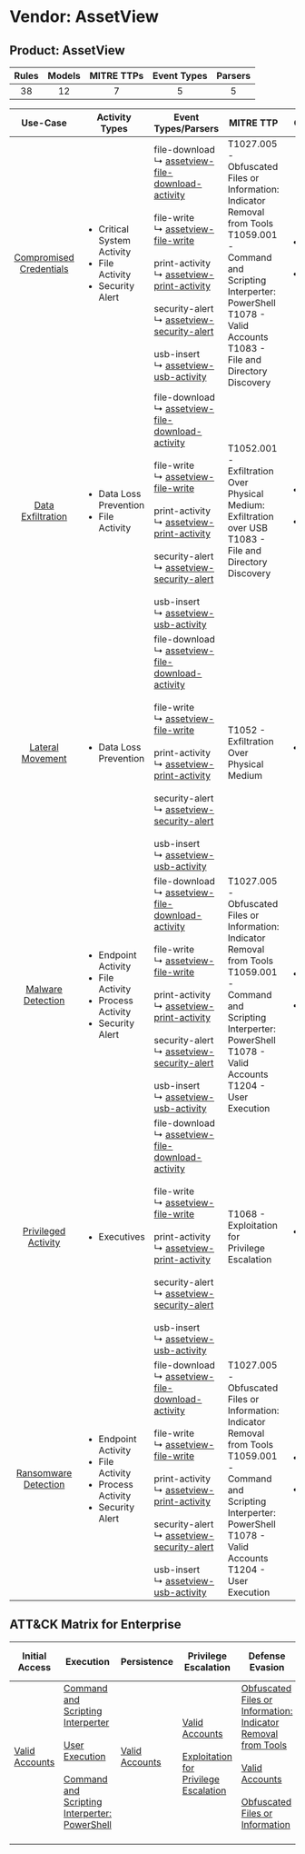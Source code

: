 Vendor: AssetView
=================
Product: AssetView
------------------
| Rules | Models | MITRE TTPs | Event Types | Parsers |
|:-----:|:------:|:----------:|:-----------:|:-------:|
|  38   |   12   |     7      |      5      |    5    |

|                                  Use-Case                                  | Activity Types                                                                                            | Event Types/Parsers                                                                                                                                                                                                                                                                                                                                                                                                                                                                                                                            | MITRE TTP                                                                                                                                                                                                    | Content                                                                                                                 |
|:--------------------------------------------------------------------------:| --------------------------------------------------------------------------------------------------------- | ---------------------------------------------------------------------------------------------------------------------------------------------------------------------------------------------------------------------------------------------------------------------------------------------------------------------------------------------------------------------------------------------------------------------------------------------------------------------------------------------------------------------------------------------- | ------------------------------------------------------------------------------------------------------------------------------------------------------------------------------------------------------------ | ----------------------------------------------------------------------------------------------------------------------- |
| [Compromised Credentials](../../../UseCases/uc_compromised_credentials.md) | <ul><li>Critical System Activity</li><li>File Activity</li><li>Security Alert</li></ul>                   |  file-download<br> ↳ [assetview-file-download-activity](Parsers/parserContent_assetview-file-download-activity.md)<br><br> file-write<br> ↳ [assetview-file-write](Parsers/parserContent_assetview-file-write.md)<br><br> print-activity<br> ↳ [assetview-print-activity](Parsers/parserContent_assetview-print-activity.md)<br><br> security-alert<br> ↳ [assetview-security-alert](Parsers/parserContent_assetview-security-alert.md)<br><br> usb-insert<br> ↳ [assetview-usb-activity](Parsers/parserContent_assetview-usb-activity.md)<br> | T1027.005 - Obfuscated Files or Information: Indicator Removal from Tools<br>T1059.001 - Command and Scripting Interperter: PowerShell<br>T1078 - Valid Accounts<br>T1083 - File and Directory Discovery<br> | [<ul><li>20 Rules</li></ul><ul><li>6 Models</li></ul>](Rules_Models/r_m_assetview_assetview_Compromised_Credentials.md) |
|       [Data Exfiltration](../../../UseCases/uc_data_exfiltration.md)       | <ul><li>Data Loss Prevention</li><li>File Activity</li></ul>                                              |  file-download<br> ↳ [assetview-file-download-activity](Parsers/parserContent_assetview-file-download-activity.md)<br><br> file-write<br> ↳ [assetview-file-write](Parsers/parserContent_assetview-file-write.md)<br><br> print-activity<br> ↳ [assetview-print-activity](Parsers/parserContent_assetview-print-activity.md)<br><br> security-alert<br> ↳ [assetview-security-alert](Parsers/parserContent_assetview-security-alert.md)<br><br> usb-insert<br> ↳ [assetview-usb-activity](Parsers/parserContent_assetview-usb-activity.md)<br> | T1052.001 - Exfiltration Over Physical Medium: Exfiltration over USB<br>T1083 - File and Directory Discovery<br>                                                                                             | [<ul><li>9 Rules</li></ul><ul><li>6 Models</li></ul>](Rules_Models/r_m_assetview_assetview_Data_Exfiltration.md)        |
|        [Lateral Movement](../../../UseCases/uc_lateral_movement.md)        | <ul><li>Data Loss Prevention</li></ul>                                                                    |  file-download<br> ↳ [assetview-file-download-activity](Parsers/parserContent_assetview-file-download-activity.md)<br><br> file-write<br> ↳ [assetview-file-write](Parsers/parserContent_assetview-file-write.md)<br><br> print-activity<br> ↳ [assetview-print-activity](Parsers/parserContent_assetview-print-activity.md)<br><br> security-alert<br> ↳ [assetview-security-alert](Parsers/parserContent_assetview-security-alert.md)<br><br> usb-insert<br> ↳ [assetview-usb-activity](Parsers/parserContent_assetview-usb-activity.md)<br> | T1052 - Exfiltration Over Physical Medium<br>                                                                                                                                                                | [<ul><li>1 Rules</li></ul>](Rules_Models/r_m_assetview_assetview_Lateral_Movement.md)                                   |
|       [Malware Detection](../../../UseCases/uc_malware_detection.md)       | <ul><li>Endpoint Activity</li><li>File Activity</li><li>Process Activity</li><li>Security Alert</li></ul> |  file-download<br> ↳ [assetview-file-download-activity](Parsers/parserContent_assetview-file-download-activity.md)<br><br> file-write<br> ↳ [assetview-file-write](Parsers/parserContent_assetview-file-write.md)<br><br> print-activity<br> ↳ [assetview-print-activity](Parsers/parserContent_assetview-print-activity.md)<br><br> security-alert<br> ↳ [assetview-security-alert](Parsers/parserContent_assetview-security-alert.md)<br><br> usb-insert<br> ↳ [assetview-usb-activity](Parsers/parserContent_assetview-usb-activity.md)<br> | T1027.005 - Obfuscated Files or Information: Indicator Removal from Tools<br>T1059.001 - Command and Scripting Interperter: PowerShell<br>T1078 - Valid Accounts<br>T1204 - User Execution<br>               | [<ul><li>12 Rules</li></ul><ul><li>4 Models</li></ul>](Rules_Models/r_m_assetview_assetview_Malware_Detection.md)       |
|     [Privileged Activity](../../../UseCases/uc_privileged_activity.md)     | <ul><li>Executives</li></ul>                                                                              |  file-download<br> ↳ [assetview-file-download-activity](Parsers/parserContent_assetview-file-download-activity.md)<br><br> file-write<br> ↳ [assetview-file-write](Parsers/parserContent_assetview-file-write.md)<br><br> print-activity<br> ↳ [assetview-print-activity](Parsers/parserContent_assetview-print-activity.md)<br><br> security-alert<br> ↳ [assetview-security-alert](Parsers/parserContent_assetview-security-alert.md)<br><br> usb-insert<br> ↳ [assetview-usb-activity](Parsers/parserContent_assetview-usb-activity.md)<br> | T1068 - Exploitation for Privilege Escalation<br>                                                                                                                                                            | [<ul><li>1 Rules</li></ul>](Rules_Models/r_m_assetview_assetview_Privileged_Activity.md)                                |
|    [Ransomware Detection](../../../UseCases/uc_ransomware_detection.md)    | <ul><li>Endpoint Activity</li><li>File Activity</li><li>Process Activity</li><li>Security Alert</li></ul> |  file-download<br> ↳ [assetview-file-download-activity](Parsers/parserContent_assetview-file-download-activity.md)<br><br> file-write<br> ↳ [assetview-file-write](Parsers/parserContent_assetview-file-write.md)<br><br> print-activity<br> ↳ [assetview-print-activity](Parsers/parserContent_assetview-print-activity.md)<br><br> security-alert<br> ↳ [assetview-security-alert](Parsers/parserContent_assetview-security-alert.md)<br><br> usb-insert<br> ↳ [assetview-usb-activity](Parsers/parserContent_assetview-usb-activity.md)<br> | T1027.005 - Obfuscated Files or Information: Indicator Removal from Tools<br>T1059.001 - Command and Scripting Interperter: PowerShell<br>T1078 - Valid Accounts<br>T1204 - User Execution<br>               | [<ul><li>12 Rules</li></ul><ul><li>4 Models</li></ul>](Rules_Models/r_m_assetview_assetview_Ransomware_Detection.md)    |

ATT&CK Matrix for Enterprise
----------------------------
| Initial Access                                                      | Execution                                                                                                                                                                                                                                                       | Persistence                                                         | Privilege Escalation                                                                                                                                          | Defense Evasion                                                                                                                                                                                                                                                               | Credential Access | Discovery                                                                         | Lateral Movement | Collection | Command and Control | Exfiltration                                                                                                                                                                                            | Impact |
| ------------------------------------------------------------------- | --------------------------------------------------------------------------------------------------------------------------------------------------------------------------------------------------------------------------------------------------------------- | ------------------------------------------------------------------- | ------------------------------------------------------------------------------------------------------------------------------------------------------------- | ----------------------------------------------------------------------------------------------------------------------------------------------------------------------------------------------------------------------------------------------------------------------------- | ----------------- | --------------------------------------------------------------------------------- | ---------------- | ---------- | ------------------- | ------------------------------------------------------------------------------------------------------------------------------------------------------------------------------------------------------- | ------ |
| [Valid Accounts](https://attack.mitre.org/techniques/T1078)<br><br> | [Command and Scripting Interperter](https://attack.mitre.org/techniques/T1059)<br><br>[User Execution](https://attack.mitre.org/techniques/T1204)<br><br>[Command and Scripting Interperter: PowerShell](https://attack.mitre.org/techniques/T1059/001)<br><br> | [Valid Accounts](https://attack.mitre.org/techniques/T1078)<br><br> | [Valid Accounts](https://attack.mitre.org/techniques/T1078)<br><br>[Exploitation for Privilege Escalation](https://attack.mitre.org/techniques/T1068)<br><br> | [Obfuscated Files or Information: Indicator Removal from Tools](https://attack.mitre.org/techniques/T1027/005)<br><br>[Valid Accounts](https://attack.mitre.org/techniques/T1078)<br><br>[Obfuscated Files or Information](https://attack.mitre.org/techniques/T1027)<br><br> |                   | [File and Directory Discovery](https://attack.mitre.org/techniques/T1083)<br><br> |                  |            |                     | [Exfiltration Over Physical Medium: Exfiltration over USB](https://attack.mitre.org/techniques/T1052/001)<br><br>[Exfiltration Over Physical Medium](https://attack.mitre.org/techniques/T1052)<br><br> |        |